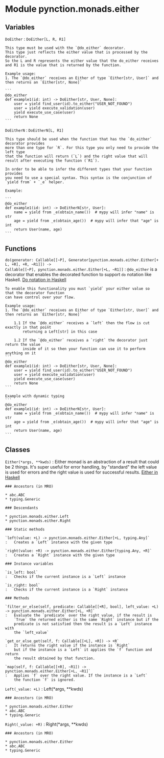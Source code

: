 Module pynction.monads.either
=============================

Variables
---------


`DoEither`
:   `DoEither[L, R, R1]`

    This type must be used with the `@do_either` decorator.
    This type just reflects the either value that is processed by the decorator.
    So the L and R represents the either value that the do_either receives
    and R1 is the value that is returned by the function.

    Example usage:
    1. The `@do_either` receives an Either of type `Either[str, User]` and then returns an `Either[str, None]`

    ```
    @do_either
    def example1(id: int) -> DoEither[str, User, None]:
        user = yield find_user(id).to_either("USER_NOT_FOUND")
        user = yield execute_validation(user)
        yield execute_use_case(user)
        return None
    ```


`DoEitherN`
:   `DoEitherN[L, R1]`

    This type should be used when the function that has the `do_either` decorator provides
    more than one type for `R`. For this type you only need to provide the left type
    that the function will return (`L`) and the right value that will result after executing the function (`R1`).

    In order to be able to infer the different types that your function provides
    you need to use a special syntax. This syntax is the conjunction of `yield from` + `_e` helper.

    Example:

    ```
    @do_either
    def example1(id: int) -> DoEitherN[str, User]:
        name = yield from _e(obtain_name())  # mypy will infer "name" is str
        age = yield from _e(obtain_age())  # mypy will infer that "age" is int
        return User(name, age)
    ```

Functions
---------


`do(generator: Callable[[~P], Generator[pynction.monads.either.Either[+L, +R], +R, ~R1]]) ‑> Callable[[~P], pynction.monads.either.Either[+L, ~R1]]`
:   `@do_either` is a decorator that enables the decorated function to support `do` notation
    like Haskell. [Do notation in Haskell](http://learnyouahaskell.com/a-fistful-of-monads#do-notation)

    To enable this functionality you must `yield` your either value so that the decorator function
    can have control over your flow.

    Example usage:
    1. The `@do_either` receives an Either of type `Either[str, User]` and then returns an `Either[str, None]`

        1.1 If the `@do_either` receives a `left` then the flow is cut exactly in that point
            returning a Left[str] in this case

        1.2 If the `@do_either` receives a `right` the decorator just return the value
            inside of it so then your function can use it to perform anything on it
    ```
    @do_either
    def example1(id: int) -> DoEither[str, User, None]:
        user = yield find_user(id).to_either("USER_NOT_FOUND")
        user = yield execute_validation(user)
        yield execute_use_case(user)
        return None
    ```

    Example with dynamic typing
    ```
    @do_either
    def example1(id: int) -> DoEitherN[str, User]:
        name = yield from _e(obtain_name())  # mypy will infer "name" is str
        age = yield from _e(obtain_age())  # mypy will infer that "age" is int
        return User(name, age)
    ```

Classes
-------

`Either(*args, **kwds)`
:   Either monad is an abstraction of a result that could be 2 things.
    It's super useful for error handling, by "standard" the left value
    is used for errors and the right value is used for successful results.
    [Either in Haskell](http://learnyouahaskell.com/for-a-few-monads-more#error)

    ### Ancestors (in MRO)

    * abc.ABC
    * typing.Generic

    ### Descendants

    * pynction.monads.either.Left
    * pynction.monads.either.Right

    ### Static methods

    `left(value: +L) ‑> pynction.monads.either.Either[+L, typing.Any]`
    :   Creates a `Left` instance with the given type

    `right(value: +R) ‑> pynction.monads.either.Either[typing.Any, +R]`
    :   Creates a `Right` instance with the given type

    ### Instance variables

    `is_left: bool`
    :   Checks if the current instance is a `Left` instance

    `is_right: bool`
    :   Checks if the current instance is a `Right` instance

    ### Methods

    `filter_or_else(self, predicate: Callable[[+R], bool], left_value: +L) ‑> pynction.monads.either.Either[+L, +R]`
    :   Evaluate the `predicate` over the right value, if the result is
        `True` the returned either is the same `Right` instance but if the
        predicate is not satisfied then the result is a `Left` instance with
        the `left_value`

    `get_or_else_get(self, f: Callable[[+L], +R]) ‑> +R`
    :   It returns the right value if the instance is `Right`
        but if the instance is a `Left` it applies the `f` function and return
        the result obtained by that function.

    `map(self, f: Callable[[+R], ~R1]) ‑> pynction.monads.either.Either[+L, ~R1]`
    :   Applies `f` over the right value. If the instance is a `Left`
        the function `f` is ignored.

`Left(_value: +L)`
:   Left(*args, **kwds)

    ### Ancestors (in MRO)

    * pynction.monads.either.Either
    * abc.ABC
    * typing.Generic

`Right(_value: +R)`
:   Right(*args, **kwds)

    ### Ancestors (in MRO)

    * pynction.monads.either.Either
    * abc.ABC
    * typing.Generic
